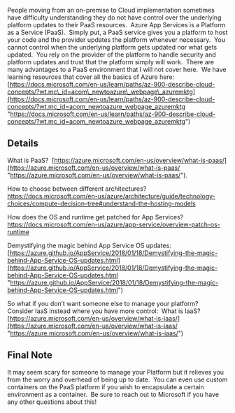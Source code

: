 People moving from an on-premise to Cloud implementation sometimes have difficulty understanding they do not have control over the underlying platform updates to their PaaS resources.&nbsp; Azure App Services is a Platform as a Service (PaaS).&nbsp; Simply put, a PaaS service gives you a platform to host your code and the provider updates the platform whenever necessary.&nbsp; You cannot control when the underlying platform gets updated nor what gets updated.&nbsp; You rely on the provider of the platform to handle security and platform updates and trust that the platform simply will work.&nbsp; There are many advantages to a PaaS environment that I will not cover here.&nbsp; We have learning resources that cover all the basics of Azure here: [https://docs.microsoft.com/en-us/learn/paths/az-900-describe-cloud-concepts/?wt.mc\_id=acom\_newtoazure\_webpage\_azuremktg](https://docs.microsoft.com/en-us/learn/paths/az-900-describe-cloud-concepts/?wt.mc_id=acom_newtoazure_webpage_azuremktg "https://docs.microsoft.com/en-us/learn/paths/az-900-describe-cloud-concepts/?wt.mc_id=acom_newtoazure_webpage_azuremktg")



## Details

What is PaaS?&nbsp; [https://azure.microsoft.com/en-us/overview/what-is-paas/](https://azure.microsoft.com/en-us/overview/what-is-paas/ "https://azure.microsoft.com/en-us/overview/what-is-paas/").

How to choose between different architectures? <https://docs.microsoft.com/en-us/azure/architecture/guide/technology-choices/compute-decision-tree#understand-the-hosting-models>

How does the OS and runtime get patched for App Services?&nbsp; <https://docs.microsoft.com/en-us/azure/app-service/overview-patch-os-runtime>

Demystifying the magic behind App Service OS updates: [https://azure.github.io/AppService/2018/01/18/Demystifying-the-magic-behind-App-Service-OS-updates.html](https://azure.github.io/AppService/2018/01/18/Demystifying-the-magic-behind-App-Service-OS-updates.html "https://azure.github.io/AppService/2018/01/18/Demystifying-the-magic-behind-App-Service-OS-updates.html")

So what if you don’t want someone else to manage your platform?&nbsp; Consider IaaS instead where you have more control:&nbsp; What is IaaS? [https://azure.microsoft.com/en-us/overview/what-is-iaas/](https://azure.microsoft.com/en-us/overview/what-is-iaas/ "https://azure.microsoft.com/en-us/overview/what-is-iaas/")



## 

## Final Note

It may seem scary for someone to manage your Platform but it relieves you from the worry and overhead of being up to date.&nbsp; You can even use custom containers on the PaaS platform if you wish to encapsulate a certain environment as a container.&nbsp; Be sure to reach out to Microsoft if you have any other questions about this!